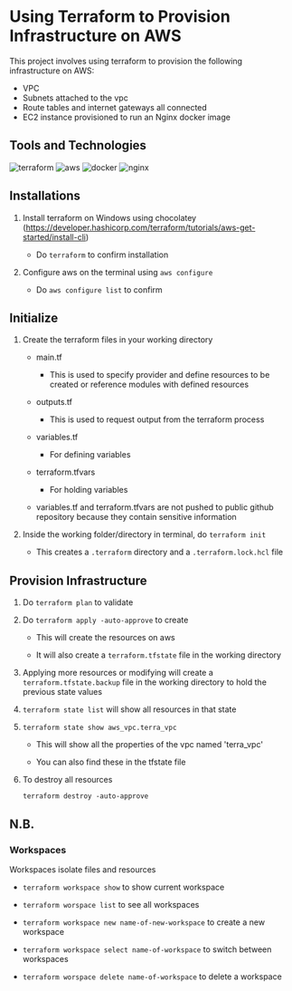 # Using Terraform to Provision Infrastructure on AWS

This project involves using terraform to provision the following infrastructure on AWS:

- VPC
- Subnets attached to the vpc
- Route tables and internet gateways all connected
- EC2 instance provisioned to run an Nginx docker image

## Tools and Technologies

![terraform][terraform] ![aws][aws] ![docker][docker] ![nginx][nginx]

[terraform]: <https://img.shields.io/badge/terraform-844FBA?style=for-the-badge&labelColor=black&logo=terraform&logoColor=#844FBA>
[aws]: <https://img.shields.io/badge/amazonaws-232F3E?style=for-the-badge&labelColor=black&logo=amazonaws&logoColor=white>
[docker]: <https://img.shields.io/badge/docker-2496ED?style=for-the-badge&labelColor=black&logo=docker&logoColor=2496ED>
[nginx]: <https://img.shields.io/badge/nginx-009639?style=for-the-badge&labelColor=black&logo=nginx&logoColor=009639>

## Installations

1. Install terraform on Windows using chocolatey (https://developer.hashicorp.com/terraform/tutorials/aws-get-started/install-cli)

    - Do `terraform` to confirm installation

2. Configure aws on the terminal using `aws configure`

    - Do `aws configure list` to confirm

## Initialize

1. Create the terraform files in your working directory

    - main.tf
        - This is used to specify provider and define resources to be created or reference modules with defined resources
    
    - outputs.tf
        - This is used to request output from the terraform process
    
    - variables.tf
        - For defining variables
    
    - terraform.tfvars
        - For holding variables
    
    - variables.tf and terraform.tfvars are not pushed to public github repository because they contain sensitive information

2. Inside the working folder/directory in terminal, do `terraform init`

    - This creates a `.terraform` directory and a `.terraform.lock.hcl` file

## Provision Infrastructure

1. Do `terraform plan` to validate

2. Do `terraform apply -auto-approve` to create

    - This will create the resources on aws

    - It will also create a `terraform.tfstate` file in the working directory

3. Applying more resources or modifying will create a `terraform.tfstate.backup` file in the working directory to hold the previous state values

4. `terraform state list` will show all resources in that state

5. `terraform state show aws_vpc.terra_vpc`

    - This will show all the properties of the vpc named 'terra_vpc'

    - You can also find these in the tfstate file

6. To destroy all resources
    ```
    terraform destroy -auto-approve
    ```

## N.B.

### Workspaces

Workspaces isolate files and resources

- `terraform workspace show` to show current workspace

- `terraform worspace list` to see all workspaces

- `terraform workspace new name-of-new-workspace` to create a new workspace

- `terraform workspace select name-of-workspace` to switch between workspaces

- `terraform worspace delete name-of-workspace` to delete a workspace